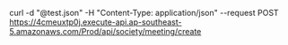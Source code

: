 curl -d "@test.json" -H "Content-Type: application/json" --request POST https://4cmeuxtp0j.execute-api.ap-southeast-5.amazonaws.com/Prod/api/society/meeting/create